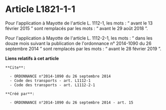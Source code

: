 # Article L1821-1-1

Pour l'application à Mayotte de l'article L. 1112-1, les mots : “ avant le 13 février 2015 ” sont remplacés par les mots : “
avant le 29 août 2018 ”. 

Pour l'application à Mayotte de l'article L. 1112-2-1, les mots : “ dans les douze mois suivant la publication de
l'ordonnance n° 2014-1090 du 26 septembre 2014 ” sont remplacés par les mots : “ avant le 28 février 2019 ”.

**Liens relatifs à cet article**

	**Cite**:

	  - ORDONNANCE n°2014-1090 du 26 septembre 2014
	  - Code des transports - art. L1112-1
	  - Code des transports - art. L1112-2-1

	**Créé par**:

	  - ORDONNANCE n°2014-1090 du 26 septembre 2014 - art. 15
